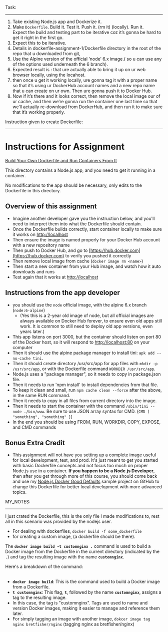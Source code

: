 Task: 
_________

1. Take existing Node.js app and Dockerize it.
2. Make `Dockerfile`. Build it. Test it. Push it. (rm it) (locally). Run it.  
Expect the build and testing part to be iterative coz it’s gonna be hard to get it right in the first go.
3. Expect this to be iterative. 
4. Details in dockerfile-assignment-1/Dockerfile directory in the root of the repo that u downloaded from git, 
5. Use the Alpine version of the official ‘node’ 6.x image.( so u can use any of the options used underneath the 6 branch). 
6. Expected result is : that ure actually able to bring it up on ur web browser locally, using the locahost.
7. then once u get it working locally, ure gonna tag it with a proper name so that it’s using ur DockerHub account names and a new repo name that u can create on ur own.  Then ure gonna push it to Docker Hub. 
8. Now if it’s there and it looks correct, then remove the local image our of ur cache, and then we’re gonna run the container one last time so that we’ll actually re-download from DockerHub, and then run it to make sure that it’s working properly.


Instruction given to create Dockerfile:
__________
# Instructions for Assignment

[Build Your Own Dockerfile and Run Containers From It](https://www.udemy.com/course/docker-mastery/learn/lecture/6806638)

This directory contains a Node.js app, and you need to get it running in a container.

No modifications to the app should be necessary, only edits to the Dockerfile in this directory.

## Overview of this assignment

- Imagine another developer gave you the instruction below, and you'll need to interpret them into what the Dockerfile should contain.
- Once the Dockerfile builds correctly, start container locally to make sure it works on [http://localhost](http://localhost)
- Then ensure the image is named properly for your Docker Hub account with a new repository name
- Then push to Docker Hub, and go to [https://hub.docker.com](https://hub.docker.com) to verify you pushed it correctly
- Then remove local image from cache (`docker image rm <name>`)
- Then start a new container from your Hub image, and watch how it auto downloads and runs
- Test again that it works at [http://localhost](http://localhost)

## Instructions from the app developer

- you should use the `node` official image, with the alpine 6.x branch (`node:6-alpine`)
  - (Yes this is a 2-year old image of node, but all official images are always available on Docker Hub forever, to ensure even old apps still work. It is common to still need to deploy old app versions, even years later.)
- This app listens on port 3000, but the container should listen on port 80 of the Docker host, so it will respond to [http://localhost:80](http://localhost:80) on your computer
- Then it should use the alpine package manager to install tini: `apk add --no-cache tini`.
- Then it should create directory /usr/src/app for app files with `mkdir -p /usr/src/app`, or with the Dockerfile command `WORKDIR /usr/src/app`.
- Node.js uses a "package manager", so it needs to copy in package.json file.
- Then it needs to run 'npm install' to install dependencies from that file.
- To keep it clean and small, run `npm cache clean --force` after the above, in the same RUN command.
- Then it needs to copy in all files from current directory into the image.
- Then it needs to start the container with the command `/sbin/tini -- node ./bin/www`. Be sure to use JSON array syntax for CMD. (`CMD [ "something", "something" ]`)
- In the end you should be using FROM, RUN, WORKDIR, COPY, EXPOSE, and CMD commands

## Bonus Extra Credit

- This assignment will not have you setting up a complete image useful for local development, test, and prod. It's just meant to get you started with basic Dockerfile concepts and not focus too much on proper Node.js use in a container. **If you happen to be a Node.js Developer**, then after you get through more of this course, you should come back and use my [Node.js Docker Good Defaults](https://github.com/BretFisher/node-docker-good-defaults) sample project on GitHub to change this Dockerfile for better local development with more advanced topics.



MY_NOTES: 
_______
I just crated the Dockerfile, this is the only file I made modifications to, rest all in this scenario was provided by the nodejs user.</br>
- For dealing with dockerfiles, `docker build -f some_dockerfile`</br>
- for creating a custom image, (a dockerfile should be there).</br>

The **`docker image build -t customnginx .`** command is used to build a Docker image from the Dockerfile in the current directory (indicated by the **`.`**) and tag the resulting image with the name **`customnginx`**.</br>

Here's a breakdown of the command:
</br></br>
- **`docker image build`**: This is the command used to build a Docker image from a Dockerfile.</br> 
- **`t customnginx`**: This flag, **`t`**, followed by the name **`customnginx`**, assigns a tag to the resulting image. 
- In this case, the tag is "customnginx". Tags are used to name and version Docker images, making it easier to manage and reference them later.</br>
- For simply tagging an image with another image, `dokcer image tag nginx bretfisher/nginx`  (tagging nginx as bretfisher/nginx)</br>
